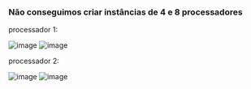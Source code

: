 ### Não conseguimos criar instâncias de 4 e 8 processadores

processador 1:

![image](https://user-images.githubusercontent.com/101070455/200198165-4520c365-8824-474b-88f1-e15dc30c2b57.png)
![image](https://user-images.githubusercontent.com/101070455/200198171-0cd31ae1-bc8c-4c5e-8002-46d8a8d2b123.png)

processador 2:

![image](https://user-images.githubusercontent.com/74800062/200198207-4955ceb3-b2df-475a-91a3-597c78902c1f.png)
![image](https://user-images.githubusercontent.com/74800062/200198198-92bd5cbf-1d5c-4bae-a8d1-4f9af5bb5011.png)
